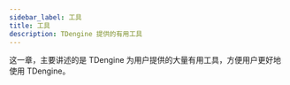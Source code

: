 ```yaml
---
sidebar_label: 工具
title: 工具
description: TDengine 提供的有用工具
---
```


这一章，主要讲述的是 TDengine 为用户提供的大量有用工具，方便用户更好地使用 TDengine。
